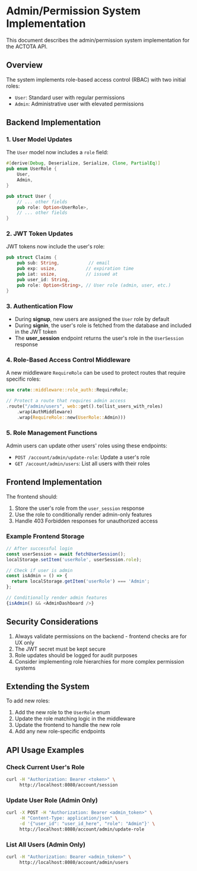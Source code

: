 # Admin/Permission System Implementation

This document describes the admin/permission system implementation for the ACTOTA API.

## Overview

The system implements role-based access control (RBAC) with two initial roles:
- `User`: Standard user with regular permissions
- `Admin`: Administrative user with elevated permissions

## Backend Implementation

### 1. User Model Updates

The `User` model now includes a `role` field:

```rust
#[derive(Debug, Deserialize, Serialize, Clone, PartialEq)]
pub enum UserRole {
    User,
    Admin,
}

pub struct User {
    // ... other fields
    pub role: Option<UserRole>,
    // ... other fields
}
```

### 2. JWT Token Updates

JWT tokens now include the user's role:

```rust
pub struct Claims {
    pub sub: String,           // email
    pub exp: usize,           // expiration time
    pub iat: usize,           // issued at
    pub user_id: String,
    pub role: Option<String>, // User role (admin, user, etc.)
}
```

### 3. Authentication Flow

- During **signup**, new users are assigned the `User` role by default
- During **signin**, the user's role is fetched from the database and included in the JWT token
- The **user_session** endpoint returns the user's role in the `UserSession` response

### 4. Role-Based Access Control Middleware

A new middleware `RequireRole` can be used to protect routes that require specific roles:

```rust
use crate::middleware::role_auth::RequireRole;

// Protect a route that requires admin access
.route("/admin/users", web::get().to(list_users_with_roles)
    .wrap(AuthMiddleware)
    .wrap(RequireRole::new(UserRole::Admin)))
```

### 5. Role Management Functions

Admin users can update other users' roles using these endpoints:

- `POST /account/admin/update-role`: Update a user's role
- `GET /account/admin/users`: List all users with their roles

## Frontend Implementation

The frontend should:

1. Store the user's role from the `user_session` response
2. Use the role to conditionally render admin-only features
3. Handle 403 Forbidden responses for unauthorized access

### Example Frontend Storage

```javascript
// After successful login
const userSession = await fetchUserSession();
localStorage.setItem('userRole', userSession.role);

// Check if user is admin
const isAdmin = () => {
  return localStorage.getItem('userRole') === 'Admin';
};

// Conditionally render admin features
{isAdmin() && <AdminDashboard />}
```

## Security Considerations

1. Always validate permissions on the backend - frontend checks are for UX only
2. The JWT secret must be kept secure
3. Role updates should be logged for audit purposes
4. Consider implementing role hierarchies for more complex permission systems

## Extending the System

To add new roles:

1. Add the new role to the `UserRole` enum
2. Update the role matching logic in the middleware
3. Update the frontend to handle the new role
4. Add any new role-specific endpoints

## API Usage Examples

### Check Current User's Role
```bash
curl -H "Authorization: Bearer <token>" \
     http://localhost:8080/account/session
```

### Update User Role (Admin Only)
```bash
curl -X POST -H "Authorization: Bearer <admin_token>" \
     -H "Content-Type: application/json" \
     -d '{"user_id": "user_id_here", "role": "Admin"}' \
     http://localhost:8080/account/admin/update-role
```

### List All Users (Admin Only)
```bash
curl -H "Authorization: Bearer <admin_token>" \
     http://localhost:8080/account/admin/users
```